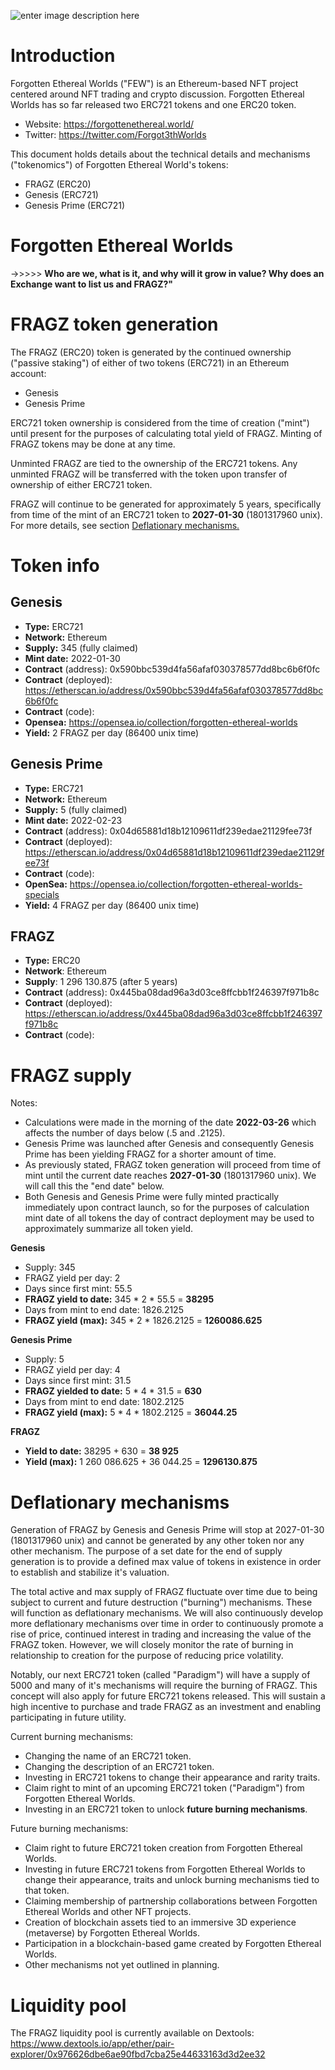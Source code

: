 
![enter image description here](https://i.imgur.com/GomkIzR.jpeg)

# Introduction

Forgotten Ethereal Worlds ("FEW") is an Ethereum-based NFT project centered around NFT trading and crypto discussion. Forgotten Ethereal Worlds has so far released two ERC721 tokens and one ERC20 token.

* Website: https://forgottenethereal.world/
* Twitter: https://twitter.com/Forgot3thWorlds

This document holds details about the technical details and mechanisms ("tokenomics") of Forgotten Ethereal World's tokens:
* FRAGZ (ERC20)
* Genesis (ERC721)
* Genesis Prime (ERC721)

# Forgotten Ethereal Worlds

->>>>> **Who are we, what is it, and why will it grow in value? Why does an Exchange want to list us and FRAGZ?"**

# FRAGZ token generation
The FRAGZ (ERC20) token is generated by the continued ownership ("passive staking") of either of two tokens (ERC721) in an Ethereum account:
* Genesis
* Genesis Prime

ERC721 token ownership is considered from the time of creation ("mint") until present for the purposes of calculating total yield of FRAGZ. Minting of FRAGZ tokens may be done at any time. 

Unminted FRAGZ are tied to the ownership of the ERC721 tokens. Any unminted FRAGZ will be transferred with the token upon transfer of ownership of either ERC721 token.

FRAGZ will continue to be generated for approximately 5 years, specifically from time of the mint of an ERC721 token to **2027-01-30** (1801317960 unix). For more details, see section [Deflationary mechanisms.](#deflationary-mechanisms)


# Token info

## Genesis 
* **Type:** ERC721
* **Network:** Ethereum
* **Supply:** 345 (fully claimed)
* **Mint date:** 2022-01-30
* **Contract** (address): 0x590bbc539d4fa56afaf030378577dd8bc6b6f0fc
* **Contract** (deployed): https://etherscan.io/address/0x590bbc539d4fa56afaf030378577dd8bc6b6f0fc
* **Contract** (code):
* **Opensea:** https://opensea.io/collection/forgotten-ethereal-worlds
* **Yield:** 2 FRAGZ per day (86400 unix time)

## Genesis Prime 
* **Type:** ERC721
* **Network:** Ethereum
* **Supply:** 5 (fully claimed)
* **Mint date:** 2022-02-23
* **Contract** (address): 0x04d65881d18b12109611df239edae21129fee73f
* **Contract** (deployed): https://etherscan.io/address/0x04d65881d18b12109611df239edae21129fee73f
* **Contract** (code):
* **OpenSea:** https://opensea.io/collection/forgotten-ethereal-worlds-specials
* **Yield:** 4 FRAGZ per day (86400 unix time)

## FRAGZ

* **Type:** ERC20
* **Network**: Ethereum
* **Supply**: 1 296 130.875 (after 5 years)
* **Contract** (address): 0x445ba08dad96a3d03ce8ffcbb1f246397f971b8c
* **Contract** (deployed): https://etherscan.io/address/0x445ba08dad96a3d03ce8ffcbb1f246397f971b8c
* **Contract** (code):

# FRAGZ supply

Notes: 
* Calculations were made in the morning of the date **2022-03-26** which affects the number of days below (.5 and .2125).
* Genesis Prime was launched after Genesis and consequently Genesis Prime has been yielding FRAGZ for a shorter amount of time.
* As previously stated, FRAGZ token generation will proceed from time of mint until the current date reaches **2027-01-30** (1801317960 unix). We will call this the "end date" below.
* Both Genesis and Genesis Prime were fully minted practically immediately upon contract launch, so for the purposes of calculation mint date of all tokens the day of contract deployment may be used to approximately summarize all token yield.

**Genesis** 
* Supply: 345
* FRAGZ yield per day: 2
* Days since first mint: 55.5
* **FRAGZ yield to date:** 345 * 2 * 55.5 = **38295**
* Days from mint to end date: 1826.2125
* **FRAGZ yield (max):** 345 * 2 * 1826.2125 = **1260086.625**

**Genesis Prime**
*  Supply: 5
* FRAGZ yield per day: 4
*  Days since first mint: 31.5
*  **FRAGZ yielded to date:** 5 * 4 * 31.5 = **630**
*  Days from mint to end date: 1802.2125
*  **FRAGZ yield (max):** 5 * 4 * 1802.2125 = **36044.25**

**FRAGZ**
*  **Yield to date:** 38295 + 630 = **38 925**
*  **Yield (max):** 1 260 086.625 + 36 044.25 = **1296130.875**

# Deflationary mechanisms

Generation of FRAGZ by Genesis and Genesis Prime will stop at 2027-01-30 (1801317960 unix) and cannot be generated by any other token nor any other mechanism. The purpose of a set date for the end of supply generation is to provide a defined max value of tokens in existence in order to establish and stabilize it's valuation. 

The total active and max supply of FRAGZ fluctuate over time due to being subject to current and future destruction ("burning") mechanisms. These will function as deflationary mechanisms. We will also continuously develop more deflationary mechanisms over time in order to continuously promote a rise of price, continued interest in trading and increasing the value of the FRAGZ token. However, we will closely monitor the rate of burning in relationship to creation for the purpose of reducing price volatility.

Notably, our next ERC721 token (called "Paradigm") will have a supply of 5000 and many of it's mechanisms will require the burning of FRAGZ. This concept will also apply for future ERC721 tokens released. This will sustain a high incentive to purchase and trade FRAGZ as an investment and enabling participating in future utility.

Current burning mechanisms:
* Changing the name of an ERC721 token.
* Changing the description of an ERC721 token.
* Investing in ERC721 tokens to change their appearance and rarity traits.
* Claim right to mint of an upcoming ERC721 token ("Paradigm") from Forgotten Ethereal Worlds.
* Investing in an ERC721 token to unlock **future burning mechanisms**.

Future burning mechanisms: 
* Claim right to future ERC721 token creation from Forgotten Ethereal Worlds.
* Investing in future ERC721 tokens from Forgotten Ethereal Worlds to change their appearance, traits and unlock burning mechanisms tied to that token.
* Claiming membership of partnership collaborations between Forgotten Ethereal Worlds and other NFT projects.
* Creation of blockchain assets tied to an immersive 3D experience (metaverse) by Forgotten Ethereal Worlds.
* Participation in a blockchain-based game created by Forgotten Ethereal Worlds.
* Other mechanisms not yet outlined in planning.

# Liquidity pool

The FRAGZ liquidity pool is currently available on Dextools: https://www.dextools.io/app/ether/pair-explorer/0x976626dbe6ae90fbd7cba25e44633163d3d2ee32
